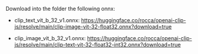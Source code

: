 Download into the folder the following onnx:
- clip_text_vit_b_32_v1.onnx:
https://huggingface.co/rocca/openai-clip-js/resolve/main/clip-image-vit-32-float32.onnx?download=true

- clip_image_vit_b_32_v1.onnx:
https://huggingface.co/rocca/openai-clip-js/resolve/main/clip-text-vit-32-float32-int32.onnx?download=true